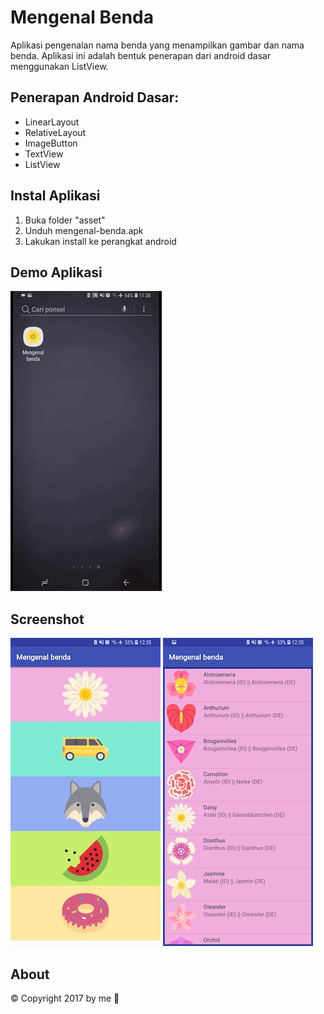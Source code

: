 # Mengenal Benda
Aplikasi pengenalan nama benda yang menampilkan gambar dan nama benda. 
Aplikasi ini adalah bentuk penerapan dari android dasar menggunakan ListView.


## Penerapan Android Dasar:
* LinearLayout
* RelativeLayout
* ImageButton
* TextView
* ListView

## Instal Aplikasi
1. Buka folder "asset"
2. Unduh mengenal-benda.apk
3. Lakukan install ke perangkat android 

## Demo Aplikasi
![](/asset/mengenal-benda.gif) 

## Screenshot
![](/asset/screenshot-1.jpg) ![](/asset/screenshot-2.jpg)

## About
© Copyright 2017 by me :sunflower:
